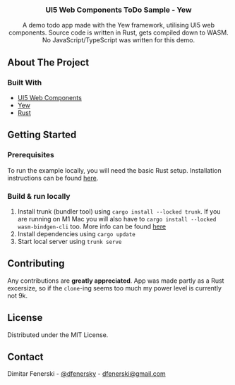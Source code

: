 <h3 align="center">UI5 Web Components ToDo Sample - Yew</h3>
  <p align="center">
    A demo todo app made with the Yew framework, utilising UI5 web components. Source code is written in Rust, gets compiled down to WASM. No JavaScript/TypeScript was written for this demo.
  </p>
</div>

## About The Project

### Built With

- [UI5 Web Components](https://sap.github.io/ui5-webcomponents/)
- [Yew](https://yew.rs/)
- [Rust](https://www.rust-lang.org/)

<!-- GETTING STARTED -->

## Getting Started

### Prerequisites

To run the example locally, you will need the basic Rust setup. Installation instructions can be found [here](https://doc.rust-lang.org/cargo/getting-started/installation.html).

### Build & run locally

1. Install trunk (bundler tool) using `cargo install --locked trunk`. If you are running on M1 Mac you will also have to `cargo install --locked wasm-bindgen-cli` too. More info can be found [here](https://trunkrs.dev/)
2. Install dependencies using `cargo update`
3. Start local server using `trunk serve`

<!-- ROADMAP -->

## Contributing

Any contributions are **greatly appreciated**. App was made partly as a Rust excersize, so if the `clone`-ing seems too much my power level is currently not 9k.

## License

Distributed under the MIT License.

<!-- CONTACT -->

## Contact

Dimitar Fenerski - [@dfenersky](https://twitter.com/dfenersky) - dfenerski@gmail.com
